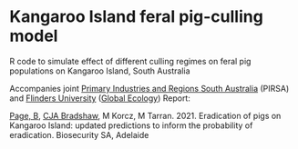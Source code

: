 # Kangaroo Island feral pig-culling model
R code to simulate effect of different culling regimes on feral pig populations on Kangaroo Island, South Australia

Accompanies joint <a href="https://www.pir.sa.gov.au">Primary Industries and Regions South Australia</a> (PIRSA) and <a href="https://www.flinders.edu.au">Flinders University</a> (<a href="http://globalecologyflinders.com">Global Ecology</a>) Report:

<a href="mailto:bradley.page@sa.gov.au">Page, B<a/>, <a href="mailto:corey.bradshaw@flinders.edu.au">CJA Bradshaw</a>, M Korcz, M Tarran. 2021. Eradication of pigs on Kangaroo Island: updated predictions to inform the probability of eradication. Biosecurity SA, Adelaide


